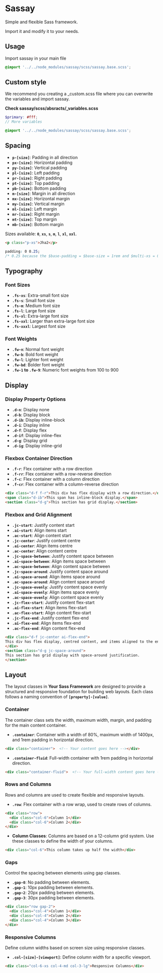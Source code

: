 # Sassay

Simple and flexible Sass framework.

Import it and modify it to your needs.

## Usage

Import sassay in your main file

```scss
@import '../../node_modules/sassay/scss/sassay.base.scss';
```

## Custom style

We recommend you creating a _custom.scss file where you can overwrite the variables and import sassay.

**Check sassay/scss/absracts/_variables.scss**

```scss
$primary: #fff;
// More variables

@import '../../node_modules/sassay/scss/sassay.base.scss';
```

## Spacing

- **`p-[size]`**: Padding in all direction
- **`px-[size]`**: Horizontal padding
- **`py-[size]`**: Vertical padding
- **`pl-[size]`**: Left padding
- **`pr-[size]`**: Right padding
- **`pt-[size]`**: Top padding
- **`pb-[size]`**: Bottom padding
- **`m-[size]`**: Margin in all direction
- **`mx-[size]`**: Horizontal margin
- **`my-[size]`**: Vertical margin
- **`ml-[size]`**: Left margin
- **`mr-[size]`**: Right margin
- **`mt-[size]`**: Top margin
- **`mb-[size]`**: Bottom margin

Sizes available: **`0`**, **`xs`**, **`s`**, **`m`**, **`l`**, **`xl`**, **`xxl`**.

```html
<p class="p-xs">Jha2</p>
```

```css
padding: 0 0.25;
/* 0.25 because the $base-padding = $base-size = 1rem and $multi-xs = 0.25;
```

## **Typography**

### **Font Sizes**

- **`.fs-xs`**: Extra-small font size
- **`.fs-s`**: Small font size
- **`.fs-m`**: Medium font size
- **`.fs-l`**: Large font size
- **`.fs-xl`**: Extra-large font size
- **`.fs-xxl`**: Larger than extra-large font size
- **`.fs-xxxl`**: Largest font size

### **Font Weights**

- **`.fw-n`**: Normal font weight
- **`.fw-b`**: Bold font weight
- **`.fw-l`**: Lighter font weight
- **`.fw-bd`**: Bolder font weight
- **`.fw-1` to `.fw-9`**: Numeric font weights from 100 to 900

## **Display**

### **Display Property Options**

- **`.d-n`**: Display none
- **`.d-b`**: Display block
- **`.d-ib`**: Display inline-block
- **`.d-i`**: Display inline
- **`.d-f`**: Display flex
- **`.d-if`**: Display inline-flex
- **`.d-g`**: Display grid
- **`.d-ig`**: Display inline-grid

### **Flexbox Container Direction**

- **`.f-r`**: Flex container with a row direction
- **`.f-rr`**: Flex container with a row-reverse direction
- **`.f-c`**: Flex container with a column direction
- **`.f-cr`**: Flex container with a column-reverse direction

```html
<div class="d-f f-r">This div has flex display with a row direction.</div>
<span class="d-ib">This span has inline-block display.</span>
<section class="d-g">This section has grid display.</section>
```

### **Flexbox and Grid Alignment**

- **`.jc-start`**: Justify content start
- **`.ai-start`**: Align items start
- **`.ac-start`**: Align content start
- **`.jc-center`**: Justify content centre
- **`.ai-center`**: Align items centre
- **`.ac-center`**: Align content centre
- **`.jc-space-between`**: Justify content space between
- **`.ai-space-between`**: Align items space between
- **`.ac-space-between`**: Align content space between
- **`.jc-space-around`**: Justify content space around
- **`.ai-space-around`**: Align items space around
- **`.ac-space-around`**: Align content space around
- **`.jc-space-evenly`**: Justify content space evenly
- **`.ai-space-evenly`**: Align items space evenly
- **`.ac-space-evenly`**: Align content space evenly
- **`.jc-flex-start`**: Justify content flex-start
- **`.ai-flex-start`**: Align items flex-start
- **`.ac-flex-start`**: Align content flex-start
- **`.jc-flex-end`**: Justify content flex-end
- **`.ai-flex-end`**: Align items flex-end
- **`.ac-flex-end`**: Align content flex-end

```html
<div class="d-f jc-center ai-flex-end">
This div has flex display, centred content, and items aligned to the end.
</div>
<section class="d-g jc-space-around">
This section has grid display with space-around justification.
</section>
```

## **Layout**

The layout classes in **Your Sass Framework** are designed to provide a structured and responsive foundation for building web layouts. Each class follows a naming convention of **`[property]-[value]`**.

### **Container**

The container class sets the width, maximum width, margin, and padding for the main content container.

- **`.container`**: Container with a width of 80%, maximum width of 1400px, and 1rem padding in horizontal direction.

```html
<div class="container">  <!-- Your content goes here --></div>
```

- **`.container-fluid`**: Full-width container with 1rem padding in horizontal direction.

```html
<div class="container-fluid">  <!-- Your full-width content goes here --></div>
```

### **Rows and Columns**

Rows and columns are used to create flexible and responsive layouts.

- **`.row`**: Flex container with a row wrap, used to create rows of columns.

```html
<div class="row">  
  <div class="col-6">Column 1</div> 
  <div class="col-6">Column 2</div>
</div>
```

- **Column Classes**: Columns are based on a 12-column grid system. Use these classes to define the width of your columns.

```html
<div class="col-6">This column takes up half the width</div>
```

### **Gaps**

Control the spacing between elements using gap classes.

- **`.gap-0`**: No padding between elements.
- **`.gap-1`**: 10px padding between elements.
- **`.gap-2`**: 20px padding between elements.
- **`.gap-3`**: 30px padding between elements.

```html
<div class="row gap-2">
  <div class="col-4">Column 1</div>
  <div class="col-4">Column 2</div>
  <div class="col-4">Column 3</div>
</div>
```

### **Responsive Columns**

Define column widths based on screen size using responsive classes.

- **`.col-[size]-[viewport]`**: Define column width for a specific viewport.

```html
<div class="col-6-xs col-4-md col-3-lg">Responsive Columns</div>
```